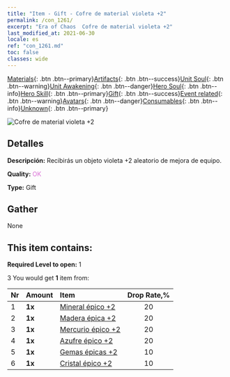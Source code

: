 ```yaml
---
title: "Item - Gift - Cofre de material violeta +2"
permalink: /con_1261/
excerpt: "Era of Chaos  Cofre de material violeta +2"
last_modified_at: 2021-06-30
locale: es
ref: "con_1261.md"
toc: false
classes: wide
---
```

 [Materials](/ItemsES/){: .btn .btn--primary}[Artifacts](/ItemsES/Artifacts/){: .btn .btn--success}[Unit Soul](/ItemsES/UnitSoul/){: .btn .btn--warning}[Unit Awakening](/ItemsES/UnitAwakening/){: .btn .btn--danger}[Hero Soul](/ItemsES/HeroSoul/){: .btn .btn--info}[Hero Skill](/ItemsES/HeroSkill/){: .btn .btn--primary}[Gift](/ItemsES/Gift/){: .btn .btn--success}[Event related](/ItemsES/Events/){: .btn .btn--warning}[Avatars](/ItemsES/Avatars/){: .btn .btn--danger}[Consumables](/ItemsES/Consumables/){: .btn .btn--info}[Unknown](/ItemsES/Unknown/){: .btn .btn--primary}

 ![Cofre de material violeta +2](/images/t/i_304002.png)

## Detalles
 **Descripción:** Recibirás un objeto violeta +2 aleatorio de mejora de equipo.

 **Quality:** <span style="color: #DA70D6">OK</span>

 **Type:** Gift

## Gather

  None

## This item contains:

 **Required Level to open:** 1

 3 You would get **1** item  from:

  | Nr | Amount |     Item    | Drop Rate,% |
  |:---|:-------|:------------|:---------:|
  | 1 |  **1x** | [Mineral épico +2](/ItemsES/mat_47/) | 20 | 
  | 2 |  **1x** | [Madera épica +2](/ItemsES/mat_48/) | 20 | 
  | 3 |  **1x** | [Mercurio épico +2](/ItemsES/mat_49/) | 20 | 
  | 4 |  **1x** | [Azufre épico +2](/ItemsES/mat_50/) | 20 | 
  | 5 |  **1x** | [Gemas épicas +2](/ItemsES/mat_51/) | 10 | 
  | 6 |  **1x** | [Cristal épico +2](/ItemsES/mat_52/) | 10 | 
